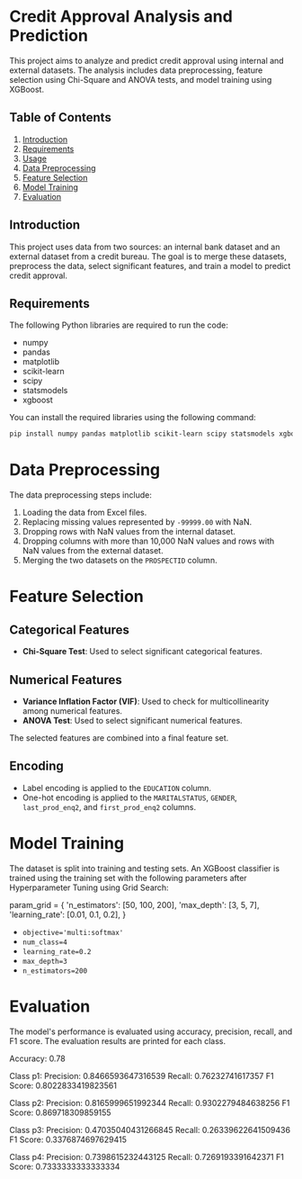 # Credit Approval Analysis and Prediction

This project aims to analyze and predict credit approval using internal and external datasets. The analysis includes data preprocessing, feature selection using Chi-Square and ANOVA tests, and model training using XGBoost.

## Table of Contents

1. [Introduction](#introduction)
2. [Requirements](#requirements)
3. [Usage](#usage)
4. [Data Preprocessing](#data-preprocessing)
5. [Feature Selection](#feature-selection)
6. [Model Training](#model-training)
7. [Evaluation](#evaluation)

## Introduction

This project uses data from two sources: an internal bank dataset and an external dataset from a credit bureau. The goal is to merge these datasets, preprocess the data, select significant features, and train a model to predict credit approval.

## Requirements

The following Python libraries are required to run the code:

- numpy
- pandas
- matplotlib
- scikit-learn
- scipy
- statsmodels
- xgboost

You can install the required libraries using the following command:

```bash
pip install numpy pandas matplotlib scikit-learn scipy statsmodels xgboost
```

# Data Preprocessing

The data preprocessing steps include:

1. Loading the data from Excel files.
2. Replacing missing values represented by `-99999.00` with NaN.
3. Dropping rows with NaN values from the internal dataset.
4. Dropping columns with more than 10,000 NaN values and rows with NaN values from the external dataset.
5. Merging the two datasets on the `PROSPECTID` column.

# Feature Selection

## Categorical Features

- **Chi-Square Test**: Used to select significant categorical features.

## Numerical Features

- **Variance Inflation Factor (VIF)**: Used to check for multicollinearity among numerical features.
- **ANOVA Test**: Used to select significant numerical features.

The selected features are combined into a final feature set.

## Encoding

- Label encoding is applied to the `EDUCATION` column.
- One-hot encoding is applied to the `MARITALSTATUS`, `GENDER`, `last_prod_enq2`, and `first_prod_enq2` columns.

# Model Training

The dataset is split into training and testing sets. An XGBoost classifier is trained using the training set with the following parameters after Hyperparameter Tuning using Grid Search:

param_grid = {
    'n_estimators': [50, 100, 200],
    'max_depth': [3, 5, 7],
    'learning_rate': [0.01, 0.1, 0.2],
}

- `objective='multi:softmax'`
- `num_class=4`
- `learning_rate=0.2`
- `max_depth=3`
- `n_estimators=200`

# Evaluation

The model's performance is evaluated using accuracy, precision, recall, and F1 score. The evaluation results are printed for each class.

Accuracy: 0.78

Class p1:
Precision: 0.8466593647316539
Recall: 0.76232741617357
F1 Score: 0.8022833419823561

Class p2:
Precision: 0.8165999651992344
Recall: 0.9302279484638256
F1 Score: 0.869718309859155

Class p3:
Precision: 0.47035040431266845
Recall: 0.26339622641509436
F1 Score: 0.3376874697629415

Class p4:
Precision: 0.7398615232443125
Recall: 0.7269193391642371
F1 Score: 0.7333333333333334
